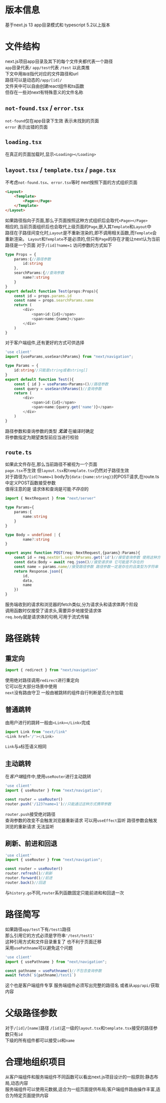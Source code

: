 # 版本信息
基于next.js 13 app目录模式和 typescript 5.2以上版本
# 文件结构
next.js项目app目录及其下的每个文件夹都代表一个路径  
`app`目录代表`/` `app/test`代表 `/test` 以此类推  
下文中用`路径`指代对应的文件路径和url  
路径可以是动态的`/app/[id]/`  
文件夹中可以自由创建react组件和ts函数  
但存在一些对next有特殊意义的文件名称  
## `not-found.tsx` / `error.tsx`
`not-found`仅在app目录下生效 表示未找到的页面   
`error` 表示出错的页面
## `loading.tsx`
在真正的页面加载时,显示`<Loading></Loading>`
## `layout.tsx` / `template.tsx` / `page.tsx`
不考虑`not-found.tsx`、`error.tsx`等时 next按照下面的方式组织页面  
``` html
<Layout>
    <Template>
        <Page></Page>
    </Template>
</Layout>
```
如果路径指向子页面,那么子页面按照这种方式组织后会取代`<Page></Page>`  
相应的,当前页面组织后也会取代上级页面的`Page`,嵌入其`Template`和`Layout`中  
路径在子路径间变化时,`Layout`是不重新渲染的,即不调用相关函数,而`Template`会重新渲染。 
`Layout`和`Template`不是必须的,但只有`Page`的存在才能让next认为当前路径是一个页面 
对于`/[id]?name=1`  访问参数的方式如下
``` ts
type Props = {
    params:{//路径参数
        id:string
    },
    searchParams:{//查询参数
        name?:string
    }
}
export default function Test(props:Props){
    const id = props.params.id
    const name = props.searchParams.name
    return (
        <div>
            <span>id:{id}</span>
            <span>name:{name}</span>
        </div>
    )
}
```
对于客户端组件,还有更好的方式可供选择
``` ts
'use client'
import {useParams,useSearchParams} from "next/navigation";

type Params = {
    id:string//只能是string或者string[]
}
export default function Test(){
    const { id } = useParams<Params>()//路径参数
    const query = useSearchParams()//查询参数
    return (
        <div>
            <span>id:{id}</span>
            <span>name:{query.get('name')}</span>
        </div>
    )
}
```
路径参数和查询参数的类型 ***无法*** 在编译时确定   
将参数指定为期望类型前应当进行校验  
## `route.ts`
如果此文件存在,那么当前路径不被视为一个页面  
`page.tsx`不生效 但`layout.tsx`和`template.tsx`仍然对子路径生效  
对于路径为`/[id]?name=1` body为`{data:{name:string}}`的POST请求,在route.ts中定义POST函数接受参数  
值得注意的是 请求体和查询是可能*不存在*的   
``` ts
import { NextRequest } from "next/server"

type Params={
    params:{
        name:string
    }
}

type Body = undefined | {
        name?:string
}

export async function POST(req: NextRequest,{params}:Params){
    const id = req.nextUrl.searchParams.get('id')//接受查询参数 使用这种方式要求开发者检测是否存在
    const data:Body = await req.json()//接受请求体 它可能是不存在的
    const name = params.name//接受路径参数 路径参数一定是存在的且类型为字符串
    return Response.json({
        id,
        data,
        name
    })
}
```
服务端收到的请求和浏览器的fetch类似,分为请求头和请求体两个阶段  
调用函数时仅接受了请求头,需要异步地接受请求体  
`req.body`就是请求体的句柄,可用于流式传输
# 路径跳转
## 重定向
``` ts
import { redirect } from "next/navigation"
```
使用绝对路径调用`redirect`进行重定向  
它可以在大部分场景中使用  
`next`没有路由守卫 一般由被跳转的组件自行判断是否允许加载   
## 普通跳转
由用户进行的跳转一般由`<Link></Link>`完成
```ts
import Link from "next/link"
<Link href='/'></Link>
```
`Link`与`a`标签语义相同
## 主动跳转
在*客户端*组件中,使用`useRouter`进行主动跳转
``` ts
'use client'
import { useRouter } from "next/navigation";

const router = useRouter()
router.push('/123?name=1')//只能通过这种方式携带参数
```
`router.push`接受绝对路径  
查询参数的改变不会触发浏览器重新请求 可以用`useEffect`监听
路径参数会触发浏览的重新请求 无法监听
## 刷新、前进和回退
``` ts
'use client'
import { useRouter } from "next/navigation";

const router = useRouter()
router.refresh()//刷新
router.forward()//前进
router.back()//回退
```
与`history.go`不同,`router`系列函数固定只能前进和和回退一次
# 路径简写
如果路径`app/test`下有`/test1`路径   
那么引用它的方式必须是字符串`'/test/test1'`  
这种引用方式和文件目录重复了 也不利于页面迁移   
采用`usePathname`可以避免这个问题
``` ts
'use client'
import { usePathname } from "next/navigation";

const pathname = usePathname()//不包含查询参数
await fetch(`${pathname}/test1`)
```
这个也是客户端组件专享
服务端组件必须写出完整的路径名 或者从`app/api/`获取内容
# 父级路径参数
对于`/[id]/[name]`路径 `/[id]`这一级的`layout.tsx`和`template.tsx`接受的路径参数只有`id`   
下级的所有组件都可以接受`id`和`name`
# 合理地组织项目
从客户端组件和服务端组件不同函数可以看出next.js项目设计的一般原则:静态布局,动态内容   
服务端组件可以使用元数据,适合为一组页面提供布局;客户端组件路由操作丰富,适合为特定页面提供内容